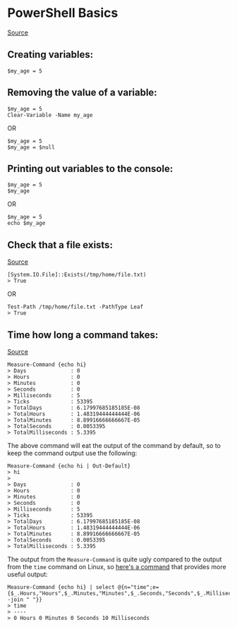 # PowerShell Basics

[Source](https://docs.microsoft.com/en-us/powershell/module/microsoft.powershell.core/about/about_variables?view=powershell-7.2)

## Creating variables:
```
$my_age = 5
```

## Removing the value of a variable:
```
$my_age = 5
Clear-Variable -Name my_age
```
OR
```
$my_age = 5
$my_age = $null
```

## Printing out variables to the console:
```
$my_age = 5
$my_age
```
OR
```
$my_age = 5
echo $my_age
```

## Check that a file exists:
[Source](https://stackoverflow.com/a/31881297)
```
[System.IO.File]::Exists(/tmp/home/file.txt)
> True
```
OR
```
Test-Path /tmp/home/file.txt -PathType Leaf
> True
```

## Time how long a command takes:
[Source](https://stackoverflow.com/a/4801509)
```
Measure-Command {echo hi}
> Days              : 0
> Hours             : 0
> Minutes           : 0
> Seconds           : 0
> Milliseconds      : 5
> Ticks             : 53395
> TotalDays         : 6.17997685185185E-08
> TotalHours        : 1.48319444444444E-06
> TotalMinutes      : 8.89916666666667E-05
> TotalSeconds      : 0.0053395
> TotalMilliseconds : 5.3395
```
The above command will eat the output of the command by default, so to keep the command output use the following:
```
Measure-Command {echo hi | Out-Default}
> hi
>
> Days              : 0
> Hours             : 0
> Minutes           : 0
> Seconds           : 0
> Milliseconds      : 5
> Ticks             : 53395
> TotalDays         : 6.17997685185185E-08
> TotalHours        : 1.48319444444444E-06
> TotalMinutes      : 8.89916666666667E-05
> TotalSeconds      : 0.0053395
> TotalMilliseconds : 5.3395
```
The output from the `Measure-Command` is quite ugly compared to the output from the `time` command on Linux, so [here's a command](https://stackoverflow.com/a/17815328) that provides more useful output:
```
Measure-Command {echo hi} | select @{n="time";e={$_.Hours,"Hours",$_.Minutes,"Minutes",$_.Seconds,"Seconds",$_.Milliseconds,"Milliseconds" -join " "}}
> time
> ----
> 0 Hours 0 Minutes 0 Seconds 10 Milliseconds
```
